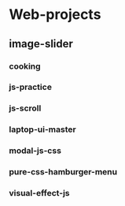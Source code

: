 # Web-projects

## image-slider
### cooking
### js-practice
### js-scroll
### laptop-ui-master
### modal-js-css
### pure-css-hamburger-menu
### visual-effect-js

